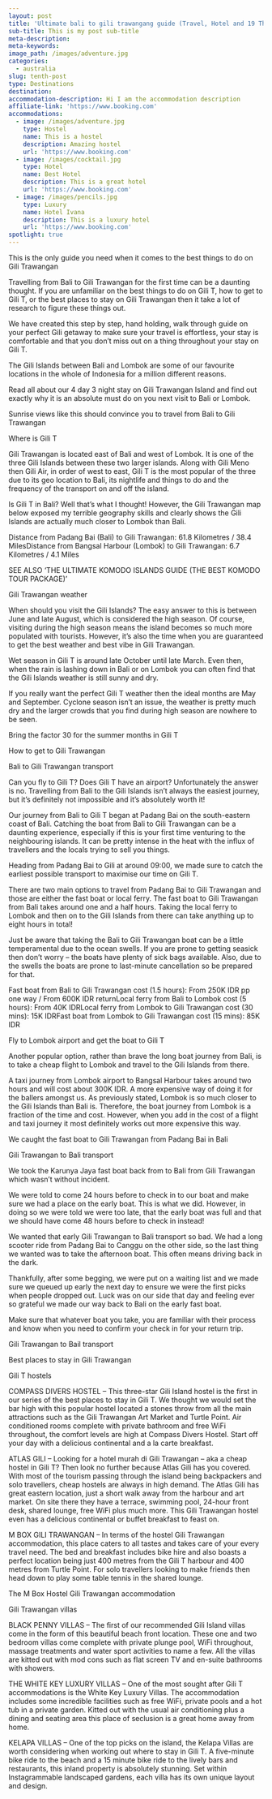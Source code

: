 ```yaml
---
layout: post
title: 'Ultimate bali to gili trawangang guide (Travel, Hotel and 19 Things to Do)'
sub-title: This is my post sub-title
meta-description:
meta-keywords:
image_path: /images/adventure.jpg
categories:
  - australia
slug: tenth-post
type: Destinations
destination:
accommodation-description: Hi I am the accommodation description
affiliate-link: 'https://www.booking.com'
accommodations:
  - image: /images/adventure.jpg
    type: Hostel
    name: This is a hostel
    description: Amazing hostel
    url: 'https://www.booking.com'
  - image: /images/cocktail.jpg
    type: Hotel
    name: Best Hotel
    description: This is a great hotel
    url: 'https://www.booking.com'
  - image: /images/pencils.jpg
    type: Luxury
    name: Hotel Ivana
    description: This is a luxury hotel
    url: 'https://www.booking.com'
spotlight: true
---
```


This is the only guide you need when it comes to the best things to do on Gili Trawangan

Travelling from Bali to Gili Trawangan for the first time can be a daunting thought. If you are unfamiliar on the best things to do on Gili T, how to get to Gili T, or the best places to stay on Gili Trawangan then it take a lot of research to figure these things out.

We have created this step by step, hand holding, walk through guide on your perfect Gili getaway to make sure your travel is effortless, your stay is comfortable and that you don’t miss out on a thing throughout your stay on Gili T.

The Gili Islands between Bali and Lombok are some of our favourite locations in the whole of Indonesia for a million different reasons.

Read all about our 4 day 3 night stay on Gili Trawangan Island and find out exactly why it is an absolute must do on you next visit to Bali or Lombok.

Sunrise views like this should convince you to travel from Bali to Gili Trawangan

Where is Gili T

Gili Trawangan is located east of Bali and west of Lombok. It is one of the three Gili Islands between these two larger islands. Along with Gili Meno then Gili Air, in order of west to east, Gili T is the most popular of the three due to its geo location to Bali, its nightlife and things to do and the frequency of the transport on and off the island.

Is Gili T in Bali? Well that’s what I thought\! However, the Gili Trawangan map below exposed my terrible geography skills and clearly shows the Gili Islands are actually much closer to Lombok than Bali.

Distance from Padang Bai (Bali) to Gili Trawangan: 61.8 Kilometres / 38.4 MilesDistance from Bangsal Harbour (Lombok) to Gili Trawangan: 6.7 Kilometres / 4.1 Miles

SEE ALSO ‘THE ULTIMATE KOMODO ISLANDS GUIDE (THE BEST KOMODO TOUR PACKAGE)’

Gili Trawangan weather

When should you visit the Gili Islands? The easy answer to this is between June and late August, which is considered the high season. Of course, visiting during the high season means the island becomes so much more populated with tourists. However, it’s also the time when you are guaranteed to get the best weather and best vibe in Gili Trawangan.

Wet season in Gili T is around late October until late March. Even then, when the rain is lashing down in Bali or on Lombok you can often find that the Gili Islands weather is still sunny and dry.

If you really want the perfect Gili T weather then the ideal months are May and September. Cyclone season isn’t an issue, the weather is pretty much dry and the larger crowds that you find during high season are nowhere to be seen.

Bring the factor 30 for the summer months in Gili T

How to get to Gili Trawangan

Bali to Gili Trawangan transport

Can you fly to Gili T? Does Gili T have an airport? Unfortunately the answer is no. Travelling from Bali to the Gili Islands isn’t always the easiest journey, but it’s definitely not impossible and it’s absolutely worth it\!

Our journey from Bali to Gili T began at Padang Bai on the south-eastern coast of Bali. Catching the boat from Bali to Gili Trawangan can be a daunting experience, especially if this is your first time venturing to the neighbouring islands. It can be pretty intense in the heat with the influx of travellers and the locals trying to sell you things.

Heading from Padang Bai to Gili at around 09:00, we made sure to catch the earliest possible transport to maximise our time on Gili T.

There are two main options to travel from Padang Bai to Gili Trawangan and those are either the fast boat or local ferry. The fast boat to Gili Trawangan from Bali takes around one and a half hours. Taking the local ferry to Lombok and then on to the Gili Islands from there can take anything up to eight hours in total\!

Just be aware that taking the Bali to Gili Trawangan boat can be a little temperamental due to the ocean swells. If you are prone to getting seasick then don’t worry – the boats have plenty of sick bags available. Also, due to the swells the boats are prone to last-minute cancellation so be prepared for that.

Fast boat from Bali to Gili Trawangan cost (1.5 hours): From 250K IDR pp one way / From 600K IDR returnLocal ferry from Bali to Lombok cost (5 hours): From 40K IDRLocal ferry from Lombok to Gili Trawangan cost (30 mins): 15K IDRFast boat from Lombok to Gili Trawangan cost (15 mins): 85K IDR

Fly to Lombok airport and get the boat to Gili T

Another popular option, rather than brave the long boat journey from Bali, is to take a cheap flight to Lombok and travel to the Gili Islands from there.

A taxi journey from Lombok airport to Bangsal Harbour takes around two hours and will cost about 300K IDR. A more expensive way of doing it for the ballers amongst us. As previously stated, Lombok is so much closer to the Gili Islands than Bali is. Therefore, the boat journey from Lombok is a fraction of the time and cost. However, when you add in the cost of a flight and taxi journey it most definitely works out more expensive this way.

We caught the fast boat to Gili Trawangan from Padang Bai in Bali

Gili Trawangan to Bali transport

We took the Karunya Jaya fast boat back from to Bali from Gili Trawangan which wasn’t without incident.

We were told to come 24 hours before to check in to our boat and make sure we had a place on the early boat. This is what we did. However, in doing so we were told we were too late, that the early boat was full and that we should have come 48 hours before to check in instead\!

We wanted that early Gili Trawangan to Bali transport so bad. We had a long scooter ride from Padang Bai to Canggu on the other side, so the last thing we wanted was to take the afternoon boat. This often means driving back in the dark.

Thankfully, after some begging, we were put on a waiting list and we made sure we queued up early the next day to ensure we were the first picks when people dropped out. Luck was on our side that day and feeling ever so grateful we made our way back to Bali on the early fast boat.

Make sure that whatever boat you take, you are familiar with their process and know when you need to confirm your check in for your return trip.

Gili Trawangan to Bail transport

Best places to stay in Gili Trawangan

Gili T hostels

COMPASS DIVERS HOSTEL – This three-star Gili Island hostel is the first in our series of the best places to stay in Gili T. We thought we would set the bar high with this popular hostel located a stones throw from all the main attractions such as the Gili Trawangan Art Market and Turtle Point. Air conditioned rooms complete with private bathroom and free WiFi throughout, the comfort levels are high at Compass Divers Hostel. Start off your day with a delicious continental and a la carte breakfast.

ATLAS GILI – Looking for a hotel murah di Gili Trawangan – aka a cheap hostel in Gili T? Then look no further because Atlas Gili has you covered. With most of the tourism passing through the island being backpackers and solo travellers, cheap hostels are always in high demand. The Atlas Gili has great eastern location, just a short walk away from the harbour and art market. On site there they have a terrace, swimming pool, 24-hour front desk, shared lounge, free WiFi plus much more. This Gili Trawangan hostel even has a delicious continental or buffet breakfast to feast on.

M BOX GILI TRAWANGAN – In terms of the hostel Gili Trawangan accommodation, this place caters to all tastes and takes care of your every travel need. The bed and breakfast includes bike hire and also boasts a perfect location being just 400 metres from the Gili T harbour and 400 metres from Turtle Point. For solo travellers looking to make friends then head down to play some table tennis in the shared lounge.

The M Box Hostel Gili Trawangan accommodation

Gili Trawangan villas

BLACK PENNY VILLAS – The first of our recommended Gili Island villas come in the form of this beautiful beach front location. These one and two bedroom villas come complete with private plunge pool, WiFi throughout, massage treatments and water sport activities to name a few. All the villas are kitted out with mod cons such as flat screen TV and en-suite bathrooms with showers.

THE WHITE KEY LUXURY VILLAS – One of the most sought after Gili T accommodations is the White Key Luxury Villas. The accommodation includes some incredible facilities such as free WiFi, private pools and a hot tub in a private garden. Kitted out with the usual air conditioning plus a dining and seating area this place of seclusion is a great home away from home.

KELAPA VILLAS – One of the top picks on the island, the Kelapa Villas are worth considering when working out where to stay in Gili T. A five-minute bike ride to the beach and a 15 minute bike ride to the lively bars and restaurants, this inland property is absolutely stunning. Set within Instagrammable landscaped gardens, each villa has its own unique layout and design.